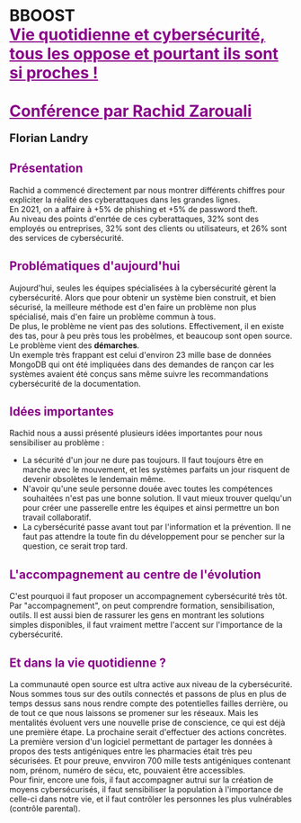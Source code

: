 # BBOOST </br> <strong style="color: #890089; text-decoration: underline;"> Vie quotidienne et cybersécurité, tous les oppose et pourtant ils sont si proches ! </br></br> Conférence par Rachid Zarouali</strong> </br> 
<strong style="font-size:20px">Florian Landry</strong>

## <strong style="color:#890089">Présentation</strong>

Rachid a commencé directement par nous montrer différents chiffres pour expliciter la réalité des cyberattaques dans les grandes lignes.<br>
En 2021, on a affaire à +5% de phishing et +5% de password theft. <br>
Au niveau des points d'enrtée de ces cyberattaques, 32% sont des employés ou entreprises, 32% sont des clients ou utilisateurs, et 26% sont des services de cybersécurité. 

## <strong style="color:#890089">Problématiques d'aujourd'hui</strong>

Aujourd'hui, seules les équipes spécialisées à la cybersécurité gèrent la cybersécurité. Alors que pour obtenir un système bien construit, et bien sécurisé, la meilleure méthode est d'en faire un problème non plus spécialisé, mais d'en faire un problème commun à tous. <br>
De plus, le problème ne vient pas des solutions. Effectivement, il en existe des tas, pour à peu près tous les probèlmes, et beaucoup sont open source. Le problème vient des <b>démarches</b>. <br>
Un exemple très frappant est celui d'environ 23 mille base de données MongoDB qui ont été impliquées dans des demandes de rançon car les systèmes avaient été conçus sans même suivre les recommandations cybersécurité de la documentation.

## <strong style="color:#890089">Idées importantes</strong>

Rachid nous a aussi présenté plusieurs idées importantes pour nous sensibiliser au problème :
* La sécurité d'un jour ne dure pas toujours. Il faut toujours être en marche avec le mouvement, et les systèmes parfaits un jour risquent de devenir obsolètes le lendemain même.
* N'avoir qu'une seule personne douée avec toutes les compétences souhaitées n'est pas une bonne solution. Il vaut mieux trouver quelqu'un pour créer une passerelle entre les équipes et ainsi permettre un bon travail collaboratif. 
* La cybersécurité passe avant tout par l'information et la prévention. Il ne faut pas attendre la toute fin du développement pour se pencher sur la question, ce serait trop tard.

## <strong style="color:#890089">L'accompagnement au centre de l'évolution</strong>

C'est pourquoi il faut proposer un accompagnement cybersécurité très tôt. <br>
Par "accompagnement", on peut comprendre formation, sensibilisation, outils.
Il est aussi bien de rassurer les gens en montrant les solutions simples disponibles, il faut vraiment mettre l'accent sur l'importance de la cybersécurité.

## <strong style="color:#890089">Et dans la vie quotidienne ?</strong>

La communauté open source est ultra active aux niveau de la cybersécurité. Nous sommes tous sur des outils connectés et passons de plus en plus de temps dessus sans nous rendre compte des potentielles failles derrière, ou de tout ce que nous laissons se promener sur les réseaux. Mais les mentalités évoluent vers une nouvelle prise de conscience, ce qui est déjà une première étape. La prochaine serait d'effectuer des actions concrètes. <br>
La première version d'un logiciel permettant de partager les données à propos des tests antigéniques entre les pharmacies était très peu sécurisées. Et pour preuve, envviron 700 mille tests antigéniques contenant nom, prénom, numéro de sécu, etc, pouvaient être accessibles.<br>
Pour finir, encore une fois, il faut accompagner autrui sur la création de moyens cybersécurisés, il faut sensibiliser la population à l'importance de celle-ci dans notre vie, et il faut contrôler les personnes les plus vulnérables (contrôle parental).